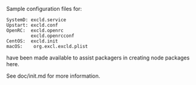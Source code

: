 Sample configuration files for:
```
SystemD: excld.service
Upstart: excld.conf
OpenRC:  excld.openrc
         excld.openrcconf
CentOS:  excld.init
macOS:    org.excl.excld.plist
```
have been made available to assist packagers in creating node packages here.

See doc/init.md for more information.
